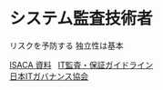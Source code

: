 
# システム監査技術者

リスクを予防する
独立性は基本  

[ISACA 資料](http://www.isaca.org/japanese/Pages/default.aspx)  
[IT監査・保証ガイドライン](https://www.isaca.org/Knowledge-Center/Standards/Documents/IT-Audit-and-Assurance-Guidelines-Japanese.pdf)  
[日本ITガバナンス協会](http://itgi.jp/download.html)
